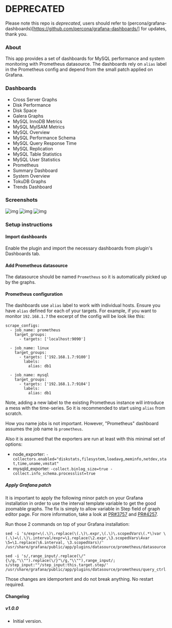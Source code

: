 # DEPRECATED

Please note this repo is _*deprecated*_, users should refer to (percona/grafana-dashboards)[https://github.com/percona/grafana-dashboards/] for updates, thank you.



### About

This app provides a set of dashboards for MySQL performance and system monitoring with Prometheus datasource.
The dashboards rely on `alias` label in the Prometheus config and depend from the small patch applied on Grafana.

### Dashboards

 * Cross Server Graphs
 * Disk Performance
 * Disk Space
 * Galera Graphs
 * MySQL InnoDB Metrics
 * MySQL MyISAM Metrics
 * MySQL Overview
 * MySQL Performance Schema
 * MySQL Query Response Time
 * MySQL Replication
 * MySQL Table Statistics
 * MySQL User Statistics
 * Prometheus
 * Summary Dashboard
 * System Overview
 * TokuDB Graphs
 * Trends Dashboard

### Screenshots

![img](https://raw.githubusercontent.com/percona/grafana-dashboards/master/assets/sample2.png)
![img](https://raw.githubusercontent.com/percona/grafana-dashboards/master/assets/sample5.png)
![img](https://raw.githubusercontent.com/percona/grafana-dashboards/master/assets/sample6.png)

### Setup instructions

#### Import dashboards

Enable the plugin and import the necessary dashboards from plugin's Dashboards tab.

#### Add Prometheus datasource

The datasource should be named `Prometheus` so it is automatically picked up by the graphs.

#### Prometheus configuration

The dashboards use `alias` label to work with individual hosts.
Ensure you have `alias` defined for each of your targets.
For example, if you want to monitor `192.168.1.7` the excerpt of the config will be look like this:

    scrape_configs:
      - job_name: prometheus
        target_groups:
          - targets: ['localhost:9090']

      - job_name: linux
        target_groups:
          - targets: ['192.168.1.7:9100']
            labels:
              alias: db1

      - job_name: mysql
        target_groups:
          - targets: ['192.168.1.7:9104']
            labels:
              alias: db1

Note, adding a new label to the existing Prometheus instance will introduce a mess with the time-series.
So it is recommended to start using `alias` from scratch.

How you name jobs is not important. However, "Prometheus" dashboard assumes the job name is `prometheus`.

Also it is assumed that the exporters are run at least with this minimal set of options:

 * node_exporter: `-collectors.enabled="diskstats,filesystem,loadavg,meminfo,netdev,stat,time,uname,vmstat"`
 * mysqld_exporter: `-collect.binlog_size=true -collect.info_schema.processlist=true`

##### Apply Grafana patch

It is important to apply the following minor patch on your Grafana installation in order to use the interval template variable to get the good zoomable graphs. The fix is simply to allow variable in Step field of graph editor page. For more information, take a look at [PR#3757](https://github.com/grafana/grafana/pull/3757) and [PR#4257](https://github.com/grafana/grafana/pull/4257).

Run those 2 commands on top of your Grafana installation:

    sed -i 's/expr=\(.\)\.replace(\(.\)\.expr,\(.\)\.scopedVars\(.*\)var \(.\)=\(.\)\.interval/expr=\1.replace(\2.expr,\3.scopedVars\4var \5=\1.replace(\6.interval, \3.scopedVars)/' /usr/share/grafana/public/app/plugins/datasource/prometheus/datasource.js

    sed -i 's/,range_input/.replace(\/"{\/g,"\\"").replace(\/}"\/g,"\\""),range_input/; s/step_input:""/step_input:this.target.step/' /usr/share/grafana/public/app/plugins/datasource/prometheus/query_ctrl.js

Those changes are idemportent and do not break anything. No restart required.

#### Changelog

##### v1.0.0
- Initial version.
